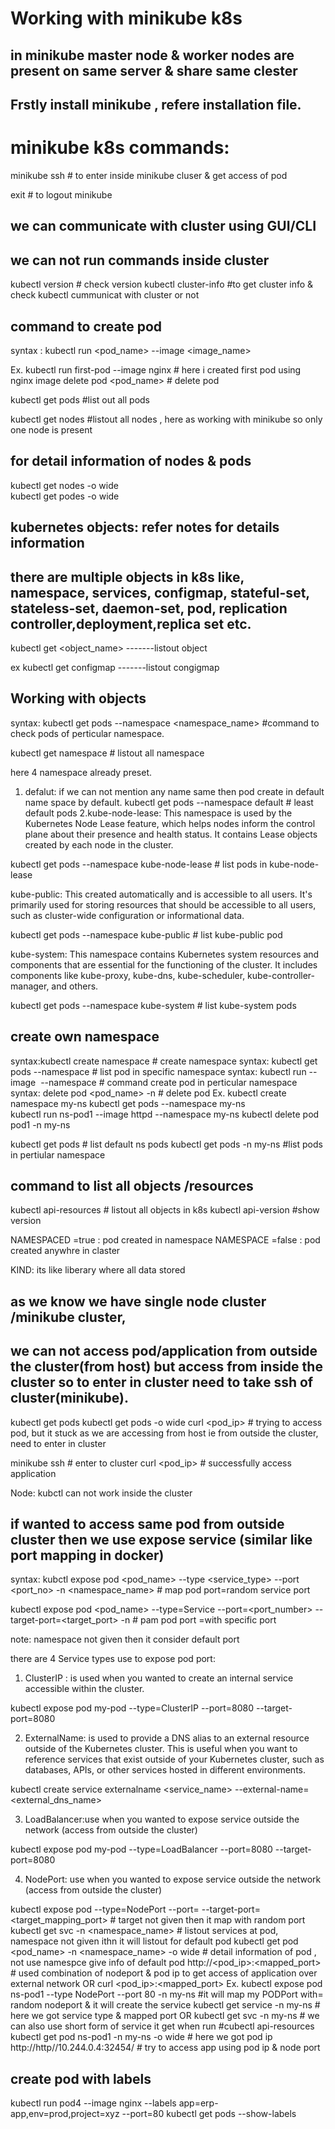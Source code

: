 # Working with minikube k8s
## in minikube master node & worker nodes are present on same server & share same clester

## Frstly install minikube , refere installation file.

# minikube k8s commands:

minikube ssh                   # to enter inside minikube cluser & get access of pod

exit                           # to logout minikube

## we can communicate with cluster using GUI/CLI 
## we can not run commands inside cluster

 kubectl version              # check version
 kubectl cluster-info         #to get cluster info & check kubectl cummunicat with cluster or not 

 ## command to create pod
 syntax : kubectl run <pod_name> --image <image_name>

 Ex. 
 kubectl run first-pod --image nginx                        # here i created first pod using nginx image
 delete pod <pod_name>                                      # delete pod

kubectl get pods              #list out all pods

kubectl get nodes             #listout all nodes , here as working with minikube so only one node is present

## for detail information of nodes & pods
kubectl get nodes -o wide         
kubectl get podes -o wide

## kubernetes objects: refer notes for details information

## there are multiple objects in k8s like, namespace, services, configmap, stateful-set, stateless-set, daemon-set, pod, replication controller,deployment,replica  set etc.

kubectl get <object_name>   -------listout object

ex kubectl get configmap      -------listout congigmap

## Working with objects
syntax: kubectl get pods --namespace <namespace_name>    #command to  check pods of perticular namespace.

kubectl get namespace                            # listout all namespace 

here 4 namespace already preset.

1. defalut: if we can not mention any name same then pod create in default name space by default.
kubectl get pods --namespace default    # least default pods
2.kube-node-lease: This namespace is used by the Kubernetes Node Lease feature, which helps nodes inform the control plane about their presence and health status. It contains Lease objects created by each node in the cluster.

kubectl get pods --namespace kube-node-lease  # list pods in kube-node-lease

kube-public: This created automatically and is accessible to all users.
 It's primarily used for storing resources that should be accessible to all users, such as cluster-wide configuration or informational data.

kubectl get pods --namespace kube-public     # list kube-public pod

kube-system: This namespace contains Kubernetes system resources and components that are essential for the functioning of the cluster.
 It includes components like kube-proxy, kube-dns, kube-scheduler, kube-controller-manager, and others.

 kubectl get pods --namespace kube-system     # list kube-system pods

## create own namespace

syntax:kubectl create namespace <namespace name>                            # create namespace
syntax: kubectl get pods --namespace <namespace name>                       # list pod in specific namespace
syntax: kubectl run <pod name> --image <image name> --namespace <ns name>   # command create pod in perticular namespace
syntax: delete pod <pod_name> -n <namespace-name>                           # delete pod
Ex. 
kubectl create namespace my-ns
kubectl get pods --namespace my-ns    
kubectl run ns-pod1 --image httpd --namespace my-ns
kubectl delete pod pod1 -n my-ns

kubectl get pods                                                            # list default ns pods
kubectl get pods -n my-ns                                                   #list pods in pertiular namespace

## command to list all objects /resources
kubectl api-resources   # listout all objects in k8s
kubectl api-version     #show version

NAMESPACED =true : pod created in namespace
NAMESPACE =false : pod created anywhre in claster

KIND: its like liberary where all data stored

## as we know we have single node cluster /minikube cluster,
## we can not access pod/application from outside the cluster(from host) but access from inside the cluster so to enter in cluster need to take ssh of cluster(minikube). 

kubectl get pods
kubectl get pods -o wide
curl <pod_ip>      # trying to access pod, but it stuck as we are accessing from host ie from outside the cluster, need to enter in cluster 

minikube ssh         # enter to cluster
curl <pod_ip>         # successfully access application

Node: kubctl can not work inside the cluster

## if wanted to access same pod from outside cluster then we use expose service (similar like port mapping in docker)

syntax: kubctl expose pod <pod_name> --type <service_type> --port <port_no> -n <namespace_name>   # map pod port=random service port

kubectl expose pod <pod_name> --type=Service --port=<port_number> --target-port=<target_port> -n <namespce>   # pam pod port =with specific port

note: namespace not given then it consider default port

there are 4 Service types use to expose pod port:

1. ClusterIP : is used when you wanted to create an internal service accessible within the cluster.

kubectl expose pod my-pod --type=ClusterIP --port=8080 --target-port=8080

2. ExternalName: is used to provide a DNS alias to an external resource outside of the Kubernetes cluster. This is useful when you want to reference services that exist outside of your Kubernetes cluster, such as databases, APIs, or other services hosted in different environments.

kubectl create service externalname <service_name> --external-name=<external_dns_name>

3. LoadBalancer:use when you wanted to expose service outside the network (access from outside the cluster)

kubectl expose pod my-pod --type=LoadBalancer --port=8080 --target-port=8080

4. NodePort: use when you wanted to expose service outside the network (access from outside the cluster)

kubectl expose pod <pod-name> --type=NodePort --port=<pod port> --target-port=<target_mapping_port>   # target not given then it map with random port
kubectl get svc -n <namespace_name>    # listout services at pod, namespace not given ithn it will listout for default pod
kubectl get pod <pod_name> -n <namespace_name> -o wide    # detail information of pod , not use namespce give info of default pod
http://<pod_ip>:<mapped_port>    # used combination of nodeport & pod ip to get access of application over external network
OR curl <pod_ip>:<mapped_port>
Ex.
kubectl expose pod ns-pod1 --type NodePort --port 80 -n my-ns     #it will map my PODPort with= random nodeport & it will create the service
kubectl get service -n my-ns           # here we got service type & mapped port
OR    kubectl get svc -n my-ns         # we can also use short form of service it get when run #cubectl api-resources
kubectl get pod ns-pod1 -n my-ns -o wide  # here we got pod ip 
http://http//10.244.0.4:32454/       # try to access app using pod ip & node port



## create pod with labels
kubectl run pod4 --image nginx --labels app=erp-app,env=prod,project=xyz --port=80
kubectl get pods --show-labels